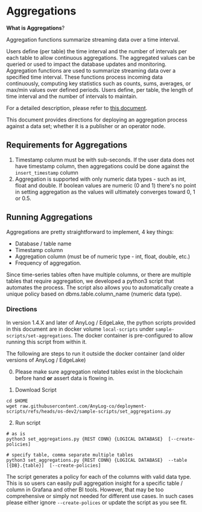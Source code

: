 # Aggregations 

**What is Aggregations**? 

Aggregation functions summarize streaming data over a time interval. 

Users define (per table) the time interval and the number of intervals per each table to allow continuous aggregations. 
The aggregated values can be queried or used to impact the database updates and monitoring. Aggregation functions are 
used to summarize streaming data over a specified time interval. These functions process incoming data continuously, 
computing key statistics such as counts, sums, averages, or max/min values over defined periods. Users define, per 
table, the length of time interval and the number of intervals to maintain.

For a detailed description, please refer to [this document](aggregations.md).

This document provides directions for deploying an aggregation process against a data set; whether it is a publisher 
or an operator node. 

## Requirements for Aggregations 
1. Timestamp column must be with sub-seconds. If the user data does not have timestamp column, then aggregations could 
be done against the `insert_timestamp` column
2. Aggregation is supported with only numeric data types - such as int, float and double. If boolean values are numeric 
(0 and 1) there's no point in setting aggregation as the values will ultimately converges toward 0, 1 or 0.5.  

## Running Aggregations
Aggregations are pretty straightforward to implement, 4 key things: 
* Database / table name 
* Timestamp column 
* Aggregation column (must be of numeric type - int, float, double, etc.)
* Frequency of aggregation. 

Since time-series tables often have multiple columns, or there are multiple tables that require aggregation, we 
developed a python3 script that automates the process. The script also allows you to automatically create a unique 
policy based on dbms.table.column_name (numeric data type). 


### Directions 

In version 1.4.X and later of AnyLog / EdgeLake, the python scripts provided in this document are in docker volume 
`local-scripts` under `sample-scripts/set-aggregations`. The docker container is pre-configured to allow running this 
script from within it. 

The following are steps to run it outside the docker container (and older versions of AnyLog / EdgeLake)

0. Please make sure aggregation related tables exist in the blockchain before hand **or** assert data is flowing in. 

1. Download Script 

```shell
cd $HOME 
wget raw.githubusercontent.com/AnyLog-co/deployment-scripts/refs/heads/os-dev2/sample-scripts/set_aggregations.py
```

2. Run script

```shell
# as is
python3 set_aggregations.py {REST CONN} {LOGICAL DATABASE}  [--create-policies] 

# specify table, comma separate multiple tables  
python3 set_aggregations.py {REST CONN} {LOGICAL DATABASE}  --table [{DB}.{table}]  [--create-policies] 
``` 

The script generates a policy for each of the columns with valid data type. This is so users can easily pull 
aggregation insight for a specific table / column in Grafana and other BI tools. However, that may be too comprehensive 
or simply not needed for different use cases. In such cases please either ignore `--create-polices` or update the script
as you see fit.